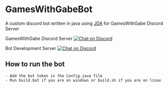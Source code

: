 # GamesWithGabeBot
A custom discord bot written in java using [JDA](https://github.com/DV8FromTheWorld/JDA) for GamesWithGabe Discord Server

GamesWithGabe Discord Server [![Chat on Discord](https://img.shields.io/discord/426912293134270465.svg?logo=discord)](https://discord.com/invite/4tHeAkxNg7) 

Bot Development Server [![Chat on Discord](https://img.shields.io/discord/426912293134270465.svg?logo=discord)](https://discord.gg/9Bu2kAPXCD)

## How to run the bot
```
- Add the bot token in the Config.java file
- Run build.bat if you are on windows or build.sh if you are on linux
